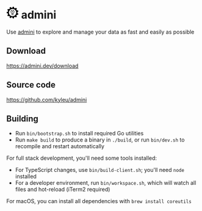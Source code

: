 <!-- $PF_IGNORE$ -->
# ![image info](./assets/favicon.png) admini

Use [admini](https://admini.dev) to explore and manage your data as fast and easily as possible 

## Download

https://admini.dev/download

## Source code

https://github.com/kyleu/admini

## Building

- Run `bin/bootstrap.sh` to install required Go utilities
- Run `make build` to produce a binary in `./build`, or run `bin/dev.sh` to recompile and restart automatically

For full stack development, you'll need some tools installed:

- For TypeScript changes, use `bin/build-client.sh`; you'll need `node` installed
- For a developer environment, run `bin/workspace.sh`, which will watch all files and hot-reload (iTerm2 required)

For macOS, you can install all dependencies with `brew install coreutils`
